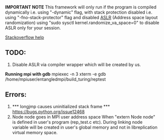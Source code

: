 **IMPORTANT NOTE**
This framework will only run if the program is compiled dynamically i.e. using "-dynamic" flag, with stack protection disabled i.e. using "-fno-stack-protector" flag and disabled [ASLR](https://en.wikipedia.org/wiki/Address_space_layout_randomization) (Address space layout randomization) using "sudo sysctl kernel.randomize_va_space=0" to disable ASLR only for your session.

[Stackoverflow help](https://askubuntu.com/questions/318315/how-can-i-temporarily-disable-aslr-address-space-layout-randomization)

## TODO:
1. Disable ASLR via compiler wrapper which will be created by us.


**Running mpi with gdb**
mpiexec -n 3 xterm -e gdb /home/mpiuser/entangledmpi/build_turing/reptest

## Errors:

1. *** longjmp causes uninitialized stack frame ***
	https://bugs.python.org/issue12468
2. Node node goes in MPI user address space
	When "extern Node node" is defined in user's program (rep_test.c etc). During linking node variable will be created in user's global memory and not in libreplication virtual memory space.